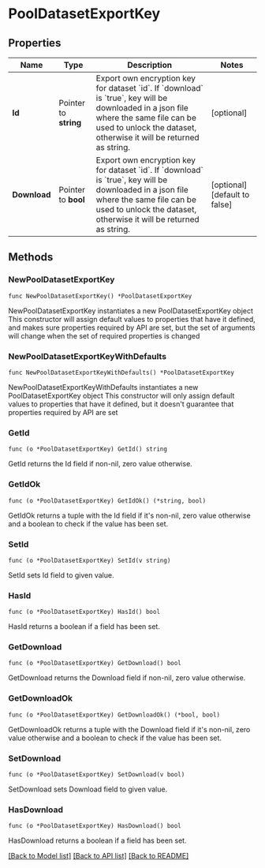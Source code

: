 # PoolDatasetExportKey

## Properties

Name | Type | Description | Notes
------------ | ------------- | ------------- | -------------
**Id** | Pointer to **string** | Export own encryption key for dataset &#x60;id&#x60;. If &#x60;download&#x60; is &#x60;true&#x60;, key will be downloaded in a json file where the same file can be used to unlock the dataset, otherwise it will be returned as string. | [optional] 
**Download** | Pointer to **bool** | Export own encryption key for dataset &#x60;id&#x60;. If &#x60;download&#x60; is &#x60;true&#x60;, key will be downloaded in a json file where the same file can be used to unlock the dataset, otherwise it will be returned as string. | [optional] [default to false]

## Methods

### NewPoolDatasetExportKey

`func NewPoolDatasetExportKey() *PoolDatasetExportKey`

NewPoolDatasetExportKey instantiates a new PoolDatasetExportKey object
This constructor will assign default values to properties that have it defined,
and makes sure properties required by API are set, but the set of arguments
will change when the set of required properties is changed

### NewPoolDatasetExportKeyWithDefaults

`func NewPoolDatasetExportKeyWithDefaults() *PoolDatasetExportKey`

NewPoolDatasetExportKeyWithDefaults instantiates a new PoolDatasetExportKey object
This constructor will only assign default values to properties that have it defined,
but it doesn't guarantee that properties required by API are set

### GetId

`func (o *PoolDatasetExportKey) GetId() string`

GetId returns the Id field if non-nil, zero value otherwise.

### GetIdOk

`func (o *PoolDatasetExportKey) GetIdOk() (*string, bool)`

GetIdOk returns a tuple with the Id field if it's non-nil, zero value otherwise
and a boolean to check if the value has been set.

### SetId

`func (o *PoolDatasetExportKey) SetId(v string)`

SetId sets Id field to given value.

### HasId

`func (o *PoolDatasetExportKey) HasId() bool`

HasId returns a boolean if a field has been set.

### GetDownload

`func (o *PoolDatasetExportKey) GetDownload() bool`

GetDownload returns the Download field if non-nil, zero value otherwise.

### GetDownloadOk

`func (o *PoolDatasetExportKey) GetDownloadOk() (*bool, bool)`

GetDownloadOk returns a tuple with the Download field if it's non-nil, zero value otherwise
and a boolean to check if the value has been set.

### SetDownload

`func (o *PoolDatasetExportKey) SetDownload(v bool)`

SetDownload sets Download field to given value.

### HasDownload

`func (o *PoolDatasetExportKey) HasDownload() bool`

HasDownload returns a boolean if a field has been set.


[[Back to Model list]](../README.md#documentation-for-models) [[Back to API list]](../README.md#documentation-for-api-endpoints) [[Back to README]](../README.md)


